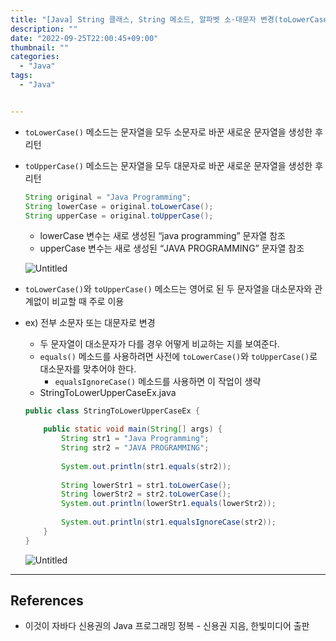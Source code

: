 ```yaml
---
title: "[Java] String 클래스, String 메소드, 알파벳 소·대문자 변경(toLowerCase(), toUpperCase())"
description: ""
date: "2022-09-25T22:00:45+09:00"
thumbnail: ""
categories:
  - "Java"
tags:
  - "Java"


---
```

<!--more-->

- `toLowerCase()` 메소드는 문자열을 모두 소문자로 바꾼 새로운 문자열을 생성한 후 리턴
- `toUpperCase()` 메소드는 문자열을 모두 대문자로 바꾼 새로운 문자열을 생성한 후 리턴
    
    ```java
    String original = "Java Programming";
    String lowerCase = original.toLowerCase();
    String upperCase = original.toUpperCase();
    ```
    
    - lowerCase 변수는 새로 생성된 “java programming” 문자열 참조
    - upperCase 변수는 새로 생성된 “JAVA PROGRAMMING” 문자열 참조
    
    ![Untitled](/images/lang_java/basicAPI/알파벳_소·대문자_변경/Untitled.png)
    
- `toLowerCase()`와 `toUpperCase()` 메소드는 영어로 된 두 문자열을 대소문자와 관계없이 비교할 때 주로 이용
- ex) 전부 소문자 또는 대문자로 변경
    - 두 문자열이 대소문자가 다를 경우 어떻게 비교하는 지를 보여준다.
    - `equals()` 메소드를 사용하려면 사전에 `toLowerCase()`와 `toUpperCase()`로 대소문자를 맞추어야 한다.
        - `equalsIgnoreCase()` 메소드를 사용하면 이 작업이 생략
    - StringToLowerUpperCaseEx.java
    
    ```java
    public class StringToLowerUpperCaseEx {
    
    	public static void main(String[] args) {
    		String str1 = "Java Programming";
    		String str2 = "JAVA PROGRAMMING";
    		
    		System.out.println(str1.equals(str2));
    		
    		String lowerStr1 = str1.toLowerCase();
    		String lowerStr2 = str2.toLowerCase();
    		System.out.println(lowerStr1.equals(lowerStr2));
    		
    		System.out.println(str1.equalsIgnoreCase(str2));
    	}
    }
    ```
    
    ![Untitled](/images/lang_java/basicAPI/알파벳_소·대문자_변경/Untitled%201.png)
    

---

## References

- 이것이 자바다 신용권의 Java 프로그래밍 정복 - 신용권 지음, 한빛미디어 출판